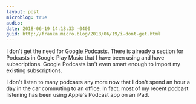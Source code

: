 ```yaml
---
layout: post
microblog: true
audio: 
date: 2018-06-19 14:18:33 -0400
guid: http://frankm.micro.blog/2018/06/19/i-dont-get.html
---
```

I don't get the need for [Google Podcasts](https://play.google.com/store/apps/details?id=com.google.android.apps.podcasts). There is already a section for Podcasts in Google Play Music that I have been using and have subscriptions. Google Podcasts isn't even smart enough to import my existing subscriptions. 

I don't listen to many podcasts any more now that I don't spend an hour a day in the car commuting to an office.  In fact, most of my recent podcast listening has been using Apple's Podcast app on an iPad.
